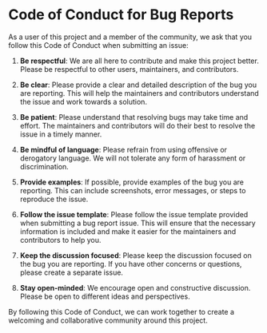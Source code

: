 # Code of Conduct for Bug Reports

As a user of this project and a member of the community, we ask that you follow
this Code of Conduct when submitting an issue:

1. **Be respectful**: We are all here to contribute and make this project
   better. Please be respectful to other users, maintainers, and contributors.

1. **Be clear**: Please provide a clear and detailed description of the bug you
   are reporting. This will help the maintainers and contributors understand the
   issue and work towards a solution.

1. **Be patient**: Please understand that resolving bugs may take time and
   effort. The maintainers and contributors will do their best to resolve the
   issue in a timely manner.

1. **Be mindful of language**: Please refrain from using offensive or derogatory
   language. We will not tolerate any form of harassment or discrimination.

1. **Provide examples**: If possible, provide examples of the bug you are
   reporting. This can include screenshots, error messages, or steps to
   reproduce the issue.

1. **Follow the issue template**: Please follow the issue template provided when
   submitting a bug report issue. This will ensure that the necessary
   information is included and make it easier for the maintainers and
   contributors to help you.

1. **Keep the discussion focused**: Please keep the discussion focused on the
   bug you are reporting. If you have other concerns or questions, please create
   a separate issue.

1. **Stay open-minded**: We encourage open and constructive discussion. Please
   be open to different ideas and perspectives.

By following this Code of Conduct, we can work together to create a welcoming
and collaborative community around this project.
